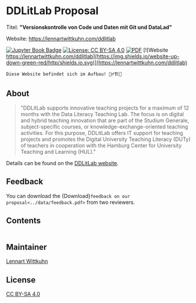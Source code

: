 # DDLitLab Proposal

Titel: **"Versionskontrolle von Code und Daten mit Git und DataLad"**

Website: https://lennartwittkuhn.com/ddlitlab

[![Jupyter Book Badge](https://jupyterbook.org/badge.svg)](https://github.com/lnnrtwttkhn/ddtlitlab)
[![License: CC BY-SA 4.0](https://img.shields.io/badge/License-CC%20BY--SA%204.0-lightgrey.svg)](https://creativecommons.org/licenses/by-sa/4.0/)
[![PDF](https://img.shields.io/badge/Antrag-PDF-<COLOR>.svg)](https://github.com/lnnrtwttkhn/ddtlitlab/releases/download/submission/DDLitLab_Antragsformular_2023_Wittkuhn_Schuck_Git_Unsigned.pdf)
[![Website https://lennartwittkuhn.com/ddlitlab](https://img.shields.io/website-up-down-green-red/http/shields.io.svg)](https://lennartwittkuhn.com/ddlitlab)

```{note}
Diese Website befindet sich im Aufbau! 👷‍♂️🏗🚚
```

## About

> "DDLitLab supports innovative teaching projects for a maximum of 12 months with the Data Literacy Teaching Lab. The focus is on digital and hybrid teaching innovation that are part of the Studium Generale, subject-specific courses, or knowledge-exchange-oriented teaching activities. For this purpose, DDLitLab offers IT support for teaching projects and promotes the Digital University Teaching Literacy (DUTy) of teachers in cooperation with the Hamburg Center for University Teaching and Learning (HUL)."

Details can be found on the [DDLitLab website](https://www.isa.uni-hamburg.de/en/ddlitlab/data-literacy-lehrlabor.html).

## Feedback

You can download the {Download}`feedback on our proposal<../data/feedback.pdf>` from two reviewers.

## Contents

```{tableofcontents}
```

## Maintainer

[Lennart Wittkuhn](mailto:wittkuhn@mpib-berlin.mpg.de)

## License

[CC BY-SA 4.0](https://creativecommons.org/licenses/by-sa/4.0/)
